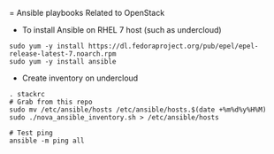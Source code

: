 = Ansible playbooks Related to OpenStack

* To install Ansible on RHEL 7 host (such as undercloud)
```
sudo yum -y install https://dl.fedoraproject.org/pub/epel/epel-release-latest-7.noarch.rpm
sudo yum -y install ansible
```

* Create inventory on undercloud 
```
. stackrc
# Grab from this repo 
sudo mv /etc/ansible/hosts /etc/ansible/hosts.$(date +%m%d%y%H%M)
sudo ./nova_ansible_inventory.sh > /etc/ansible/hosts

# Test ping 
ansible -m ping all
```


